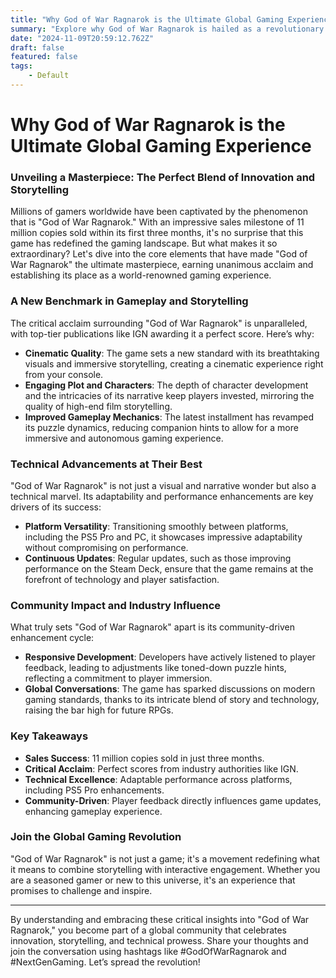 ```yaml
---
title: "Why God of War Ragnarok is the Ultimate Global Gaming Experience"
summary: "Explore why God of War Ragnarok is hailed as a revolutionary masterpiece in gaming, with its perfect blend of storytelling, gameplay, and technical prowess."
date: "2024-11-09T20:59:12.762Z"
draft: false
featured: false
tags:
    - Default
---
```


# Why God of War Ragnarok is the Ultimate Global Gaming Experience

### Unveiling a Masterpiece: The Perfect Blend of Innovation and Storytelling

Millions of gamers worldwide have been captivated by the phenomenon that is "God of War Ragnarok." With an impressive sales milestone of 11 million copies sold within its first three months, it's no surprise that this game has redefined the gaming landscape. But what makes it so extraordinary? Let's dive into the core elements that have made "God of War Ragnarok" the ultimate masterpiece, earning unanimous acclaim and establishing its place as a world-renowned gaming experience.

### A New Benchmark in Gameplay and Storytelling

The critical acclaim surrounding "God of War Ragnarok" is unparalleled, with top-tier publications like IGN awarding it a perfect score. Here’s why:

- **Cinematic Quality**: The game sets a new standard with its breathtaking visuals and immersive storytelling, creating a cinematic experience right from your console.
- **Engaging Plot and Characters**: The depth of character development and the intricacies of its narrative keep players invested, mirroring the quality of high-end film storytelling.
- **Improved Gameplay Mechanics**: The latest installment has revamped its puzzle dynamics, reducing companion hints to allow for a more immersive and autonomous gaming experience.

### Technical Advancements at Their Best

"God of War Ragnarok" is not just a visual and narrative wonder but also a technical marvel. Its adaptability and performance enhancements are key drivers of its success:

- **Platform Versatility**: Transitioning smoothly between platforms, including the PS5 Pro and PC, it showcases impressive adaptability without compromising on performance.
- **Continuous Updates**: Regular updates, such as those improving performance on the Steam Deck, ensure that the game remains at the forefront of technology and player satisfaction.

### Community Impact and Industry Influence

What truly sets "God of War Ragnarok" apart is its community-driven enhancement cycle:

- **Responsive Development**: Developers have actively listened to player feedback, leading to adjustments like toned-down puzzle hints, reflecting a commitment to player immersion.
- **Global Conversations**: The game has sparked discussions on modern gaming standards, thanks to its intricate blend of story and technology, raising the bar high for future RPGs.

### Key Takeaways

- **Sales Success**: 11 million copies sold in just three months.
- **Critical Acclaim**: Perfect scores from industry authorities like IGN.
- **Technical Excellence**: Adaptable performance across platforms, including PS5 Pro enhancements.
- **Community-Driven**: Player feedback directly influences game updates, enhancing gameplay experience.

### Join the Global Gaming Revolution

"God of War Ragnarok" is not just a game; it's a movement redefining what it means to combine storytelling with interactive engagement. Whether you are a seasoned gamer or new to this universe, it's an experience that promises to challenge and inspire.

---

By understanding and embracing these critical insights into "God of War Ragnarok," you become part of a global community that celebrates innovation, storytelling, and technical prowess. Share your thoughts and join the conversation using hashtags like #GodOfWarRagnarok and #NextGenGaming. Let’s spread the revolution!